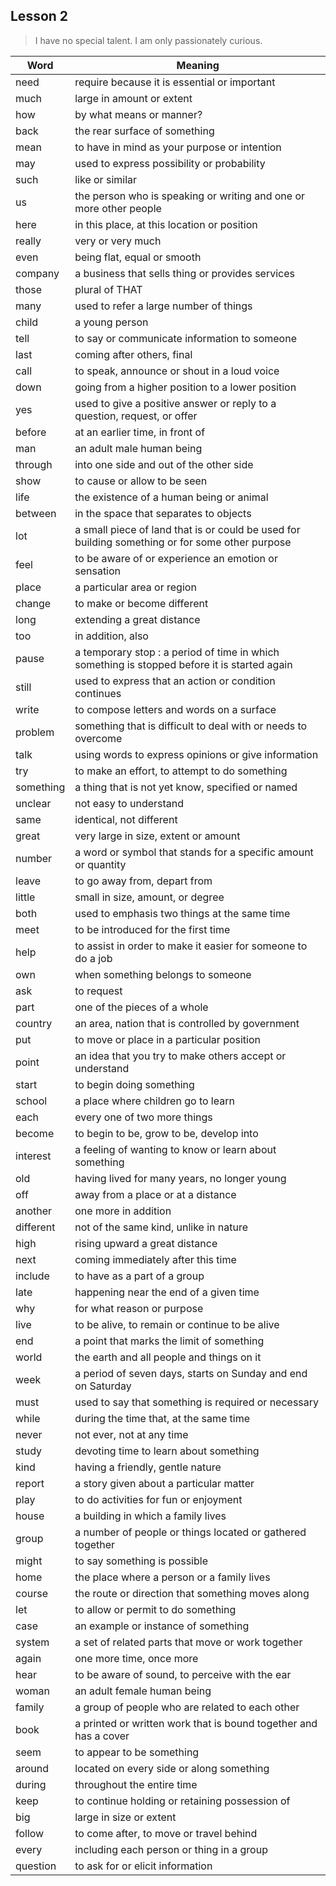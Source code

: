 ## Lesson 2
> I have no special talent. I am only passionately curious.

| Word | Meaning |
| ---- | ---- |
| need | require because it is essential or important |
| much | large in amount or extent |
| how | by what means or manner? |
| back | the rear surface of something |
| mean | to have in mind as your purpose or intention |
| may | used to express possibility or probability |
| such | like or similar |
| us | the person who is speaking or writing and one or more other people |
| here | in this place, at this location or position |
| really | very or very much |
| even | being flat, equal or smooth |
| company | a business that sells thing or provides services |
| those | plural of THAT |
| many | used to refer a large number of things |
| child | a young person |
| tell | to say or communicate information to someone |
| last | coming after others, final |
| call | to speak, announce or shout in a loud voice |
| down | going from a higher position to a lower position |
| yes | used to give a positive answer or reply to a question, request, or offer |
| before | at an earlier time, in front of |
| man | an adult male human being |
| through | into one side and out of the other side |
| show | to cause or allow to be seen |
| life | the existence of a human being or animal |
| between | in the space that separates to objects |
| lot | a small piece of land that is or could be used for building something or for some other purpose |
| feel | to be aware of or experience an emotion or sensation |
| place | a particular area or region |
| change | to make or become different |
| long | extending a great distance |
| too | in addition, also |
| pause | a temporary stop : a period of time in which something is stopped before it is started again |
| still | used to express that an action or condition continues |
| write | to compose letters and words on a surface |
| problem | something that is difficult to deal with or needs to overcome |
| talk | using words to express opinions or give information |
| try | to make an effort, to attempt to do something |
| something | a thing that is not yet know, specified or named |
| unclear | not easy to understand |
| same | identical, not different |
| great | very large in size, extent or amount |
| number | a word or symbol that stands for a specific amount or quantity |
| leave | to go away from, depart from |
| little | small in size, amount, or degree |
| both | used to emphasis two things at the same time |
| meet | to be introduced for the first time |
| help | to assist in order to make it easier for someone to do a job |
| own | when something belongs to someone |
| ask | to request |
| part | one of the pieces of a whole |
| country | an area, nation that is controlled by government |
| put | to move or place in a particular position |
| point | an idea that you try to make others accept or understand |
| start | to begin doing something |
| school | a place where children go to learn |
| each | every one of two more things |
| become | to begin to be, grow to be, develop into |
| interest | a feeling of wanting to know or learn about something |
| old | having lived for many years, no longer young |
| off | away from a place or at a distance |
| another | one more in addition |
| different | not of the same kind, unlike in nature |
| high | rising upward a great distance |
| next | coming immediately after this time |
| include | to have as a part of a group |
| late | happening near the end of a given time |
| why | for what reason or purpose |
| live | to be alive, to remain or continue to be alive |
| end | a point that marks the limit of something |
| world | the earth and all people and things on it |
| week | a period of seven days,  starts on Sunday and end on Saturday |
| must | used to say that something is required or necessary |
| while | during the time that, at the same time |
| never | not ever, not at any time |
| study | devoting time to learn about something |
| kind | having a friendly, gentle nature |
| report | a story given about a particular matter |
| play | to do activities for fun or enjoyment |
| house | a building in which a family lives |
| group | a number of people or things located or gathered together |
| might | to say something is possible |
| home | the place where a person or a family lives |
| course | the route or direction that something moves along |
| let | to allow or permit to do something |
| case | an example or instance of something |
| system | a set of related parts that move or work together |
| again | one more time, once more |
| hear | to be aware of sound, to perceive with the ear |
| woman | an adult female human being |
| family | a group of people who are related to each other |
| book | a printed or written work that is bound together and has a cover |
| seem | to appear to be something |
| around | located on every side or along something |
| during | throughout the entire time |
| keep | to continue holding or retaining possession of |
| big | large in size or extent |
| follow | to come after, to move or travel behind |
| every | including each person or thing in a group |
| question | to ask for or elicit information |
